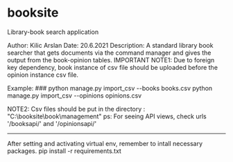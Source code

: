 # booksite
Library-book search application



Author: Kilic Arslan
Date:   20.6.2021
Description:  A standard library book searcher  that gets documents via the command manager and gives the output from
the book-opinion tables.
IMPORTANT
NOTE1: Due to foreign key dependency,  book instance of csv file should be uploaded before the opinion instance csv file.

Example:  ###
python manage.py import_csv --books books.csv
python manage.py import_csv --opinions opinions.csv

NOTE2: Csv files should be put in the directory :  "C:\booksite\book\management"
ps: For seeing API views, check urls  '/booksapi/'   and '/opinionsapi/'

----------------------------------
After setting and activating virtual env, remember to intall necessary packages.
pip install -r requirements.txt